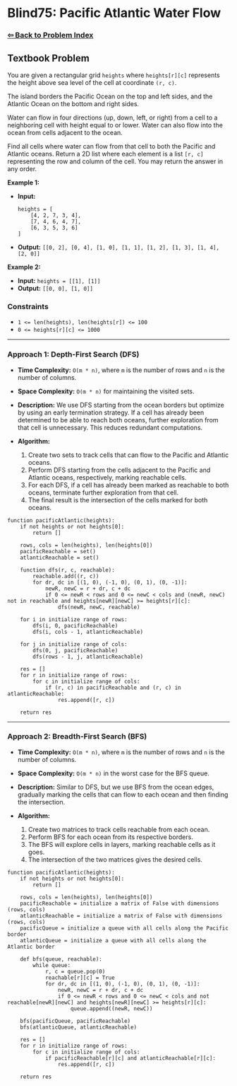 # Blind75: Pacific Atlantic Water Flow

### [⇦ Back to Problem Index](../../index.md)

## Textbook Problem

You are given a rectangular grid `heights` where `heights[r][c]` represents the height above sea level of the cell at coordinate `(r, c)`.

The island borders the Pacific Ocean on the top and left sides, and the Atlantic Ocean on the bottom and right sides.

Water can flow in four directions (up, down, left, or right) from a cell to a neighboring cell with height equal to or lower. Water can also flow into the ocean from cells adjacent to the ocean.

Find all cells where water can flow from that cell to both the Pacific and Atlantic oceans. Return a 2D list where each element is a list `[r, c]` representing the row and column of the cell. You may return the answer in any order.

**Example 1:**

-   **Input:**
    ```
    heights = [
        [4, 2, 7, 3, 4],
        [7, 4, 6, 4, 7],
        [6, 3, 5, 3, 6]
    ]
    ```
-   **Output:** `[[0, 2], [0, 4], [1, 0], [1, 1], [1, 2], [1, 3], [1, 4], [2, 0]]`

**Example 2:**

-   **Input:** `heights = [[1], [1]]`
-   **Output:** `[[0, 0], [1, 0]]`

### Constraints

-   `1 <= len(heights), len(heights[r]) <= 100`
-   `0 <= heights[r][c] <= 1000`

---

### Approach 1: Depth-First Search (DFS)

-   **Time Complexity:** `O(m * n)`, where `m` is the number of rows and `n` is the number of columns.
-   **Space Complexity:** `O(m * n)` for maintaining the visited sets.
-   **Description:** We use DFS starting from the ocean borders but optimize by using an early termination strategy. If a cell has already been determined to be able to reach both oceans, further exploration from that cell is unnecessary. This reduces redundant computations.
-   **Algorithm:**

    1. Create two sets to track cells that can flow to the Pacific and Atlantic oceans.
    2. Perform DFS starting from the cells adjacent to the Pacific and Atlantic oceans, respectively, marking reachable cells.
    3. For each DFS, if a cell has already been marked as reachable to both oceans, terminate further exploration from that cell.
    4. The final result is the intersection of the cells marked for both oceans.

```pseudo
function pacificAtlantic(heights):
	if not heights or not heights[0]:
		return []

	rows, cols = len(heights), len(heights[0])
	pacificReachable = set()
	atlanticReachable = set()

	function dfs(r, c, reachable):
		reachable.add((r, c))
		for dr, dc in [(1, 0), (-1, 0), (0, 1), (0, -1)]:
			newR, newC = r + dr, c + dc
			if 0 <= newR < rows and 0 <= newC < cols and (newR, newC) not in reachable and heights[newR][newC] >= heights[r][c]:
				dfs(newR, newC, reachable)

	for i in initialize range of rows:
		dfs(i, 0, pacificReachable)
		dfs(i, cols - 1, atlanticReachable)

	for j in initialize range of cols:
		dfs(0, j, pacificReachable)
		dfs(rows - 1, j, atlanticReachable)

	res = []
	for r in initialize range of rows:
		for c in initialize range of cols:
			if (r, c) in pacificReachable and (r, c) in atlanticReachable:
				res.append([r, c])

	return res
```

---

### Approach 2: Breadth-First Search (BFS)

-   **Time Complexity:** `O(m * n)`, where `m` is the number of rows and `n` is the number of columns.
-   **Space Complexity:** `O(m * n)` in the worst case for the BFS queue.
-   **Description:** Similar to DFS, but we use BFS from the ocean edges, gradually marking the cells that can flow to each ocean and then finding the intersection.
-   **Algorithm:**

    1. Create two matrices to track cells reachable from each ocean.
    2. Perform BFS for each ocean from its respective borders.
    3. The BFS will explore cells in layers, marking reachable cells as it goes.
    4. The intersection of the two matrices gives the desired cells.

```pseudo
function pacificAtlantic(heights):
	if not heights or not heights[0]:
		return []

	rows, cols = len(heights), len(heights[0])
	pacificReachable = initialize a matrix of False with dimensions (rows, cols)
	atlanticReachable = initialize a matrix of False with dimensions (rows, cols)
	pacificQueue = initialize a queue with all cells along the Pacific border
	atlanticQueue = initialize a queue with all cells along the Atlantic border

	def bfs(queue, reachable):
		while queue:
			r, c = queue.pop(0)
			reachable[r][c] = True
			for dr, dc in [(1, 0), (-1, 0), (0, 1), (0, -1)]:
				newR, newC = r + dr, c + dc
				if 0 <= newR < rows and 0 <= newC < cols and not reachable[newR][newC] and heights[newR][newC] >= heights[r][c]:
					queue.append((newR, newC))

	bfs(pacificQueue, pacificReachable)
	bfs(atlanticQueue, atlanticReachable)

	res = []
	for r in initialize range of rows:
		for c in initialize range of cols:
			if pacificReachable[r][c] and atlanticReachable[r][c]:
				res.append([r, c])

	return res
```
